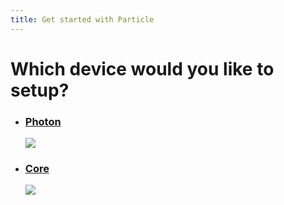 ```yaml
---
title: Get started with Particle
---
```


<h1 class="choose-device-header">Which device would you like to setup?</h1>

<ul class="devices">
  <a href="/photon">
    <li class="device" id="photon">
      <h3>Photon</h3>
      <img src="{{assets}}/images/photon-new.jpg"/>
    </li>
  </a>
  <a href="/core">
    <li class="device">
      <h3>Core</h3>
      <img src="{{assets}}/images/core.png"/>
    </li>
  </a>
</ul>
